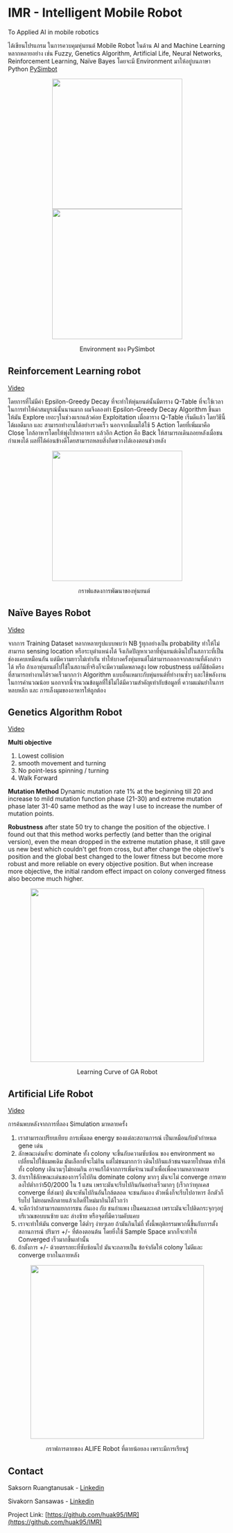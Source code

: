 # IMR - Intelligent Mobile Robot 

To Applied AI in mobile robotics

ได้เขียนโปรแกรม ในการควบคุมหุ่นยนต์ Mobile Robot ในด้าน AI and Machine Learning หลากหลายอย่าง เช่น Fuzzy, Genetics Algorithm, Artificial Life, Neural Networks, Reinforcement Learning, Naïve Bayes โดยจะมี Environment มาให้อยู่บนภาษา Python [PySimbot](https://github.com/jetstreamc/PySimbot)

<div align="center">
  <img height="300" src="https://user-images.githubusercontent.com/38836072/163747471-84b29dc6-0433-4213-945c-08ae7984754e.png">
  <img height="300" src="https://user-images.githubusercontent.com/38836072/163747476-f209bcf9-722e-4b01-9361-4439a289f5c8.png">
  
  Environment ของ PySimbot
</div>
  
<!--Reinforcement Learning robot-->
## Reinforcement Learning robot
[Video](https://www.youtube.com/watch?v=k3BVSOvV5u8)

โดยการที่ไม่มีค่า Epsilon-Greedy Decay ที่จะทำให้หุ่นยนต์นั้นมีตาราง Q-Table ที่จะใช้เวลาในการทำให้ค่าสมบูรณ์นั้นนานมาก ผมจึงลองทำ Epsilon-Greedy Decay Algorithm ขึ้นมาให้มัน Explore เยอะๆในช่วงแรกแล้วค่อย Exploitation เมื่อตาราง Q-Table เริ่มดีแล้ว โดยวิธีนี้ได้ผลดีมาก และ สามารถทำงานได้อย่างรวดเร็ว นอกจากนี้ผมได้ใช้ 5 Action โดยที่เพิ่มมาคือ Close ไกล้อาหารโดยให้พุ่งไปหาอาหาร แล้วอีก Action คือ Back ให้สามารถเดินถอยหลังเมื่อชนกำแพงได้ ผลที่ได้ค่อนข้างดีโดยสามารถหลบสิ่งกีดขวางได้เองตอนช่วงหลัง

<div align="center">
  <img height="300" src="https://user-images.githubusercontent.com/38836072/163748063-1e56ac99-946c-4cc2-99d8-864bbaad4ebd.png">
  
  กราฟแสดงการพัฒนาของหุ่นยนต์ 
</div>

<!--Naïve Bayes Robot-->
## Naïve Bayes Robot
[Video](https://youtu.be/FdqGhlOucJ0)

จากการ Training Dataset หลากหลายรูปแบบพบว่า NB รู้ทุกอย่างเป็น probability ทำให้ไม่สามารถ sensing location หรือระบุตำแหน่งได้ จึงเกิดปัญหาเวลาที่หุ่นยนต์เดินไปในสภาวะที่เป็นช่องแคบเหมือนกัน แต่มีความยาวไม่เท่ากัน ทำให้บางครั้งหุ่นยนต์ไม่สามารถออกจากสถานที่ดังกล่าวได้ หรือ ถ้าเอาหุ่นยนต์ไปใช้ในสถานที่จริงก็จะมีความผิดพลาดสูง low robustness แต่ก็มีข้อดีตรงที่สามารถทำงานได้รวดเร็วมากกว่า Algorithm แบบอื่นเหมาะกับหุ่นยนต์ที่ทำงานซ้ำๆ และใช้พลังงานในการคำนวณน้อย นอกจากนี้จำนวณข้อมูลที่ใช้ไม่ได้มีความสำคัญเท่ากับข้อมูลที่ ความแม่นยำในการหลบหลีก และ การเล็งมุมของอาหารให้ถูกต้อง

<!--Genetics Algorithm Robot-->
## Genetics Algorithm Robot
[Video](https://youtu.be/jNgFGnaLr1Y)

**Multi objective**
1. Lowest collision 
2. smooth movement and turning
3. No point-less spinning / turning
4. Walk Forward

**Mutation Method**
Dynamic mutation rate 1% at the beginning till 20 and increase to mild mutation function phase (21-30) and extreme mutation phase later 31-40 same method as the way I use to increase the number of mutation points.

**Robustness**
after state 50 try to change the position of the objective. I found out that this method works perfectly (and better than the original version), even the mean dropped in the extreme mutation phase, it still gave us new best which couldn't get from cross, but after change the objective's position and the global best changed to the lower fitness but become more robust and more reliable on every objective position. But when increase more objective, the initial random effect impact on colony converged fitness also become much higher. 


<div align="center">
  <img height="400" src="https://user-images.githubusercontent.com/38836072/163748365-a2690424-ff60-4823-b064-70c8ba3f004b.png">
  
  Learning Curve of GA Robot
</div>

<!--Artificial Life Robot-->
## Artificial Life Robot
[Video](https://youtu.be/9x1y5knal7A)

การค้นพบหลังจากการที่ลอง Simulation มาหลายครั้ง
1.	เราสามารถเปรียบเทียบ การเพิ่มลด energy ของแต่ละสถานการณ์ เป็นเหมือนกับตัวกำหนด gene เด่น
2.	ลักษณะเด่นที่จะ dominate ทั้ง colony จะขึ้นกับความซับซ้อน ของ environment พอเปลี่ยนไปใช้แมพเดิม มันเลือกที่จะไม่กิน แต่ไม่ชนมากกว่า เดินไปกินแล้วชนจนตายไปหมด ทำให้ทั้ง colony เดินวนๆไม่ยอมกิน อาจแก้ได้จากการเพิ่มจำนวนตัวเพื่อเพื่อความหลากหลาย
3.	ถ้าเราใช้ลักษณะเด่นของการวิ่งไปกิน dominate colony มากๆ มันจะไม่ converge การตายลงไปต่ำกว่า50/2000 ใน 1 แสน เพราะมันจะรีบไปกินกันอย่างเร็วมากๆ (เร็วกว่าทุกเคส converge ที่ส่งมา) มันจะหันไปกินอันใกล้ตลอด จะชนกันเอง ตัวหนึ่งก็จะรีบไปอาหาร อีกตัวก็รีบไป ไม่ยอมหลีกตายแล้วเกิดที่ใหม่มากินได้ไวกว่า
4.	จะดีกว่าถ้าสามารถแยกการชน กันเอง กับ ชนกำแพง เป็นคนละเคส เพราะมันจะไปติดกระจุกๆอยู่บริเวณขอบบนซ้าย และ ล่างซ้าย หรือจุดที่มีความคับแคบ
5.	เราจะทำให้มัน converge ได้ต่ำๆ ง่ายๆเลย ถ้ามันกินไม่ถี่ ทั้งนี้พฤติกรรมพวกนี้ขึ้นกับการตั้ง สถานการณ์ ปริมาร +/- ที่ต้องตอนต้น โดยยิ่งใช้ Sample Space มากก็จะทำให้ Converged เร็วมากขึ้นเท่านั้น
6.	ถ้าตั้งการ +/- ด้วยตรรกยะที่ซับซ้อนไป มันจะกลายเป็น ข้อจำกัดให้ colony ไม่ดีและ converge ยากในภายหลัง

<div align="center">
  <img height="400" src="https://user-images.githubusercontent.com/38836072/163748511-03e72749-b38e-4df4-a0e2-4dbdd27708e0.png">
  
  กราฟการตายของ ALIFE Robot ที่ตายน้อยลง เพราะมีการเรียนรู้
</div>


<!-- Contact-->
## Contact
Saksorn Ruangtanusak - [Linkedin](https://www.linkedin.com/in/saksorn/)

Sivakorn Sansawas - [Linkedin](https://www.linkedin.com/in/sivakorn-ssw-tow/)

Project Link: [https://github.com/huak95/IMR](https://github.com/huak95/IMR)
